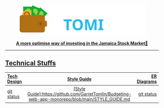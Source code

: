 <a href=""><p align="center">
<img height=100 src="https://github.com/GarretTomlin/Budgeting-web-app-monorepo/blob/main/docs/logo.svg"/>
<p align="center">
  <strong>A more optimise way of investing in the Jamaica Stock Market🚀</strong>
</p>

---

## Technical Stuffs
| Tech Design  | Style Guide                                                                                          | ER Diagrams   |
| :---         |     :---:                                                                                            |          ---: |
| git status   | [Style Guide]:https://github.com/GarretTomlin/Budgeting-web-app-monorepo/blob/main/STYLE_GUIDE.md    | git status    |
